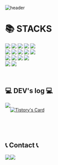 <div align="left">
  
![header](https://capsule-render.vercel.app/api?type=Waving&color=timeGradient&text=Welcome%20to%20Yeeun's%20GitHub%20👋&animation=twinkling&fontSize=35&fontAlignY=40&fontAlign=70&height=150)

<div><h1>📚 STACKS</h1></div>


<div style = "margin-bottom: 15px;"> 
  <img src="https://img.shields.io/badge/html5-E34F26?style=for-the-badge&logo=html5&logoColor=white"> 
  <img src="https://img.shields.io/badge/css-1572B6?style=for-the-badge&logo=css3&logoColor=white"> 
  <img src="https://img.shields.io/badge/javascript-F7DF1E?style=for-the-badge&logo=javascript&logoColor=black"> 
  <img src="https://img.shields.io/badge/jquery-0769AD?style=for-the-badge&logo=jquery&logoColor=white">
  <img src="https://img.shields.io/badge/TypeScript-3178C6?style=for-the-badge&logo=jquery&logoColor=white">
  <br>
  
  <img src="https://img.shields.io/badge/next.js-white?style=for-the-badge&logo=react&logoColor=black"> 
  <img src="https://img.shields.io/badge/react-61DAFB?style=for-the-badge&logo=react&logoColor=black"> 
  <img src="https://img.shields.io/badge/vue.js-4FC08D?style=for-the-badge&logo=vue.js&logoColor=white"> 
  <img src="https://img.shields.io/badge/node.js-339933?style=for-the-badge&logo=Node.js&logoColor=white">
  <img src="https://img.shields.io/badge/NestJS-E0234E?style=for-the-badge&logo=Node.js&logoColor=white">
  <br>
  
  <img src="https://img.shields.io/badge/bootstrap-7952B3?style=for-the-badge&logo=bootstrap&logoColor=white">
  <img src="https://img.shields.io/badge/styled-components-DB7093?style=for-the-badge&logo=bootstrap&logoColor=white">
  <img src="https://img.shields.io/badge/Tailwind CSS-06B6D4?style=for-the-badge&logo=bootstrap&logoColor=white">
  <img src="https://img.shields.io/badge/sass-CC6699?style=for-the-badge&logo=bootstrap&logoColor=white">
  <br>
  
  <img src="https://img.shields.io/badge/github-181717?style=for-the-badge&logo=github&logoColor=white">
  <img src="https://img.shields.io/badge/git-F05032?style=for-the-badge&logo=git&logoColor=white">
  <br>
</div>

<br>

## 💻 DEV's log 💻
<div style="display:flex; flex-direction:row; margin-bottom: 15px; ">
    <a href="https://gda05024.tistory.com">
        <img src="https://img.shields.io/badge/Tistory-000000?style=for-the-badge&logo=Tistory&logoColor=white"> 
    </a>
  
  [![Tistory's Card](https://github-readme-tistory-card.vercel.app/api?name=gda05024&theme=default)](https://gda05024.tistory.com)
</div><br>

<br>

## 📞 Contact 📞
<div style="display:flex; flex-direction:row; margin-bottom: 15px;">
    <a href="https://www.instagram.com/yenniinnii/">
        <img src="https://img.shields.io/badge/Instagram-E4405F?style=for-the-badge&logo=Instagram&logoColor=white"> 
    </a>
    <a href="mailto:gda05026@gmail.com">
        <img src="https://img.shields.io/badge/Gmail-EA4335?style=for-the-badge&logo=Gmail&logoColor=white"> 
    </a>
</div><br>

